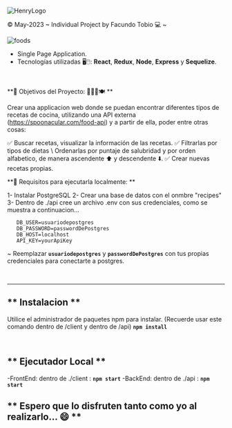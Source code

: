 ![HenryLogo](https://d31uz8lwfmyn8g.cloudfront.net/Assets/logo-henry-white-lg.png)

 © May-2023 ~ Individual Project by Facundo Tobio 💻 ~
 
 ![foods](https://github.com/Facundotobio/food/assets/109319944/14268c32-fb41-4315-92f0-169e033491c6)

-  Single Page Application.
-  Tecnologías utilizadas 🖥️🖱️: **React**, **Redux**, **Node**, **Express** y **Sequelize**.

<br />

**📍 Objetivos del Proyecto: 👩🏽‍🍳🍽️ **

Crear una applicacion web donde se puedan encontrar diferentes tipos de recetas de cocina, utilizando una API externa (https://spoonacular.com/food-api) y a partir de ella, poder entre otras cosas: 

✅ Buscar recetas, visualizar la información de las recetas.
✅ Filtrarlas por tipos de dietas \ Ordenarlas por puntaje de salubridad y por orden alfabetico, de manera ascendente ⬆️ y descendente ⬇️.
✅ Crear nuevas recetas propias.

**📍 Requisitos para ejecutarla localmente: **

1- Instalar PostgreSQL
2- Crear una base de datos con el onmbre "recipes"
3- Dentro de ./api cree un archivo .env con sus credenciales, como se muestra a continuacion...

       DB_USER=usuariodepostgres
       DB_PASSWORD=passwordDePostgres
       DB_HOST=localhost
       API_KEY=yourApiKey

~ Reemplazar **`usuariodepostgres`** y **`passwordDePostgres`** con tus propias credenciales para conectarte a postgres.

<br />

---

## ** Instalacion **

Utilice el administrador de paquetes npm para instalar. (Recuerde usar este comando dentro de /client y dentro de /api)
**`npm install`**

<br />

## ** Ejecutador Local **

-FrontEnd: dentro de ./client : **`npm start`**
-BackEnd: dentro de ./api : **`npm start`**

## ** Espero que lo disfruten tanto como yo al realizarlo... 😄 **

